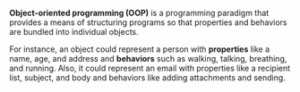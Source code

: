 **Object-oriented programming (OOP)** is a programming paradigm that provides a means of structuring programs so that properties and behaviors are bundled into individual
objects.

For instance, an object could represent a person with **properties** like a name, age, and address and **behaviors** such as walking, talking, breathing, and running. 
Also, it could represent an email with properties like a recipient list, subject, and body and behaviors like adding attachments and sending.
